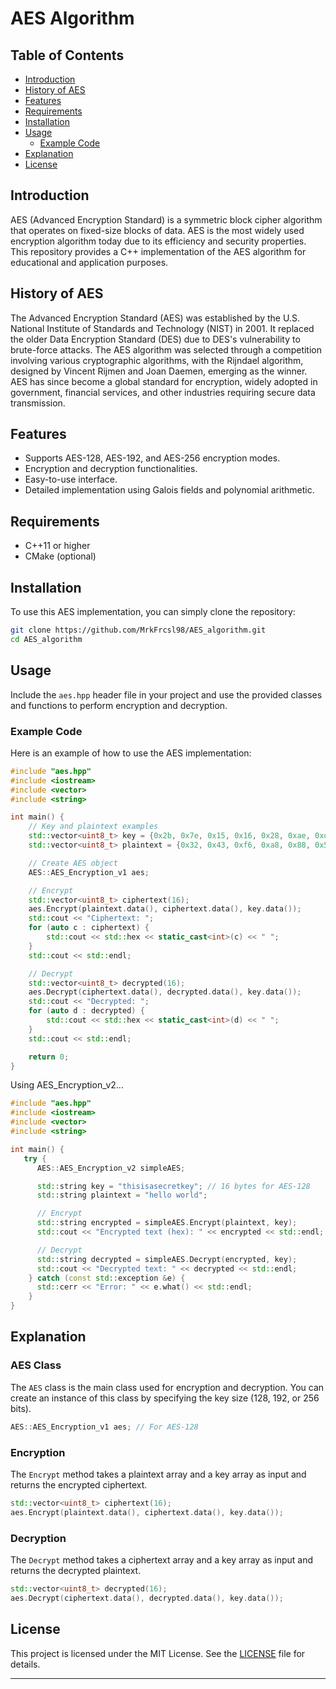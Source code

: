 

# AES Algorithm

## Table of Contents
- [Introduction](#introduction)
- [History of AES](#history-of-aes)
- [Features](#features)
- [Requirements](#requirements)
- [Installation](#installation)
- [Usage](#usage)
  - [Example Code](#example-code)
- [Explanation](#explanation)
- [License](#license)

## Introduction

AES (Advanced Encryption Standard) is a symmetric block cipher algorithm that operates on fixed-size blocks of data. AES is the most widely used encryption algorithm today due to its efficiency and security properties. This repository provides a C++ implementation of the AES algorithm for educational and application purposes.

## History of AES

The Advanced Encryption Standard (AES) was established by the U.S. National Institute of Standards and Technology (NIST) in 2001. It replaced the older Data Encryption Standard (DES) due to DES's vulnerability to brute-force attacks. The AES algorithm was selected through a competition involving various cryptographic algorithms, with the Rijndael algorithm, designed by Vincent Rijmen and Joan Daemen, emerging as the winner. AES has since become a global standard for encryption, widely adopted in government, financial services, and other industries requiring secure data transmission.

## Features

- Supports AES-128, AES-192, and AES-256 encryption modes.
- Encryption and decryption functionalities.
- Easy-to-use interface.
- Detailed implementation using Galois fields and polynomial arithmetic.

## Requirements

- C++11 or higher
- CMake (optional)

## Installation

To use this AES implementation, you can simply clone the repository:

```sh
git clone https://github.com/MrkFrcsl98/AES_algorithm.git
cd AES_algorithm
```

## Usage

Include the `aes.hpp` header file in your project and use the provided classes and functions to perform encryption and decryption.

### Example Code

Here is an example of how to use the AES implementation:

```cpp
#include "aes.hpp"
#include <iostream>
#include <vector>
#include <string>

int main() {
    // Key and plaintext examples
    std::vector<uint8_t> key = {0x2b, 0x7e, 0x15, 0x16, 0x28, 0xae, 0xd2, 0xa6, 0xab, 0xf7, 0xc5, 0x6d, 0x2a, 0x4a, 0x6a, 0x6e};
    std::vector<uint8_t> plaintext = {0x32, 0x43, 0xf6, 0xa8, 0x88, 0x5a, 0x30, 0x8d, 0x31, 0x31, 0x98, 0xa2, 0xe0, 0x37, 0x07, 0x34};

    // Create AES object
    AES::AES_Encryption_v1 aes;

    // Encrypt
    std::vector<uint8_t> ciphertext(16);
    aes.Encrypt(plaintext.data(), ciphertext.data(), key.data());
    std::cout << "Ciphertext: ";
    for (auto c : ciphertext) {
        std::cout << std::hex << static_cast<int>(c) << " ";
    }
    std::cout << std::endl;

    // Decrypt
    std::vector<uint8_t> decrypted(16);
    aes.Decrypt(ciphertext.data(), decrypted.data(), key.data());
    std::cout << "Decrypted: ";
    for (auto d : decrypted) {
        std::cout << std::hex << static_cast<int>(d) << " ";
    }
    std::cout << std::endl;

    return 0;
}
```

Using AES_Encryption_v2...
```cpp
#include "aes.hpp"
#include <iostream>
#include <vector>
#include <string>

int main() {
   try {
      AES::AES_Encryption_v2 simpleAES;

      std::string key = "thisisasecretkey"; // 16 bytes for AES-128
      std::string plaintext = "hello world";

      // Encrypt
      std::string encrypted = simpleAES.Encrypt(plaintext, key);
      std::cout << "Encrypted text (hex): " << encrypted << std::endl;

      // Decrypt
      std::string decrypted = simpleAES.Decrypt(encrypted, key);
      std::cout << "Decrypted text: " << decrypted << std::endl;
    } catch (const std::exception &e) {
      std::cerr << "Error: " << e.what() << std::endl;
    }
}
```

## Explanation

### AES Class

The `AES` class is the main class used for encryption and decryption. You can create an instance of this class by specifying the key size (128, 192, or 256 bits).

```cpp
AES::AES_Encryption_v1 aes; // For AES-128
```

### Encryption

The `Encrypt` method takes a plaintext array and a key array as input and returns the encrypted ciphertext.

```cpp
std::vector<uint8_t> ciphertext(16);
aes.Encrypt(plaintext.data(), ciphertext.data(), key.data());
```

### Decryption

The `Decrypt` method takes a ciphertext array and a key array as input and returns the decrypted plaintext.

```cpp
std::vector<uint8_t> decrypted(16);
aes.Decrypt(ciphertext.data(), decrypted.data(), key.data());
```

## License

This project is licensed under the MIT License. See the [LICENSE](LICENSE) file for details.

---
